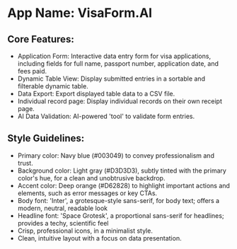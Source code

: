# **App Name**: VisaForm.AI

## Core Features:

- Application Form: Interactive data entry form for visa applications, including fields for full name, passport number, application date, and fees paid.
- Dynamic Table View: Display submitted entries in a sortable and filterable dynamic table.
- Data Export: Export displayed table data to a CSV file.
- Individual record page: Display individual records on their own receipt page.
- AI Data Validation: AI-powered 'tool' to validate form entries.

## Style Guidelines:

- Primary color: Navy blue (#003049) to convey professionalism and trust.
- Background color: Light gray (#D3D3D3), subtly tinted with the primary color's hue, for a clean and unobtrusive backdrop.
- Accent color: Deep orange (#D62828) to highlight important actions and elements, such as error messages or key CTAs.
- Body font: 'Inter', a grotesque-style sans-serif, for body text; offers a modern, neutral, readable look
- Headline font: 'Space Grotesk', a proportional sans-serif for headlines; provides a techy, scientific feel
- Crisp, professional icons, in a minimalist style.
- Clean, intuitive layout with a focus on data presentation.